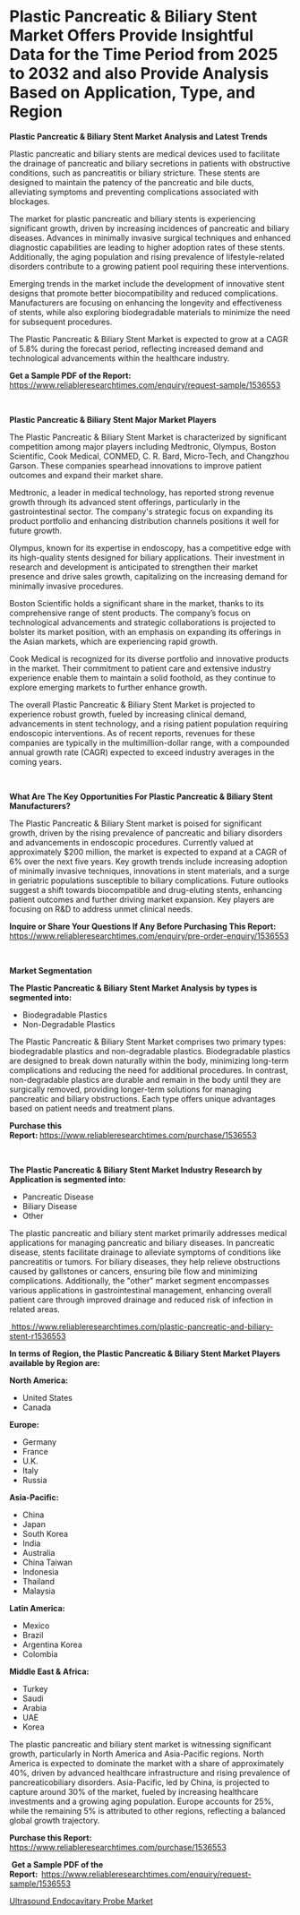<p><h1>Plastic Pancreatic & Biliary Stent Market Offers Provide Insightful Data for the Time Period from 2025 to 2032 and also Provide Analysis Based on Application, Type, and Region</h1></p><p><strong>Plastic Pancreatic & Biliary Stent Market Analysis and Latest Trends</strong></p>
<p><p>Plastic pancreatic and biliary stents are medical devices used to facilitate the drainage of pancreatic and biliary secretions in patients with obstructive conditions, such as pancreatitis or biliary stricture. These stents are designed to maintain the patency of the pancreatic and bile ducts, alleviating symptoms and preventing complications associated with blockages.</p><p>The market for plastic pancreatic and biliary stents is experiencing significant growth, driven by increasing incidences of pancreatic and biliary diseases. Advances in minimally invasive surgical techniques and enhanced diagnostic capabilities are leading to higher adoption rates of these stents. Additionally, the aging population and rising prevalence of lifestyle-related disorders contribute to a growing patient pool requiring these interventions.</p><p>Emerging trends in the market include the development of innovative stent designs that promote better biocompatibility and reduced complications. Manufacturers are focusing on enhancing the longevity and effectiveness of stents, while also exploring biodegradable materials to minimize the need for subsequent procedures.</p><p>The Plastic Pancreatic & Biliary Stent Market is expected to grow at a CAGR of 5.8% during the forecast period, reflecting increased demand and technological advancements within the healthcare industry.</p></p>
<p><strong>Get a Sample PDF of the Report:&nbsp;</strong> <a href="https://www.reliableresearchtimes.com/enquiry/request-sample/1536553?utm_campaign=3196&utm_medium=2&utm_source=Github&utm_content=ia&utm_term=04032025&utm_id=plastic-pancreatic-biliary-stent">https://www.reliableresearchtimes.com/enquiry/request-sample/1536553</a></p>
<p>&nbsp;</p>
<p><strong>Plastic Pancreatic & Biliary Stent Major Market Players</strong></p>
<p><p>The Plastic Pancreatic & Biliary Stent Market is characterized by significant competition among major players including Medtronic, Olympus, Boston Scientific, Cook Medical, CONMED, C. R. Bard, Micro-Tech, and Changzhou Garson. These companies spearhead innovations to improve patient outcomes and expand their market share.</p><p>Medtronic, a leader in medical technology, has reported strong revenue growth through its advanced stent offerings, particularly in the gastrointestinal sector. The company's strategic focus on expanding its product portfolio and enhancing distribution channels positions it well for future growth. </p><p>Olympus, known for its expertise in endoscopy, has a competitive edge with its high-quality stents designed for biliary applications. Their investment in research and development is anticipated to strengthen their market presence and drive sales growth, capitalizing on the increasing demand for minimally invasive procedures.</p><p>Boston Scientific holds a significant share in the market, thanks to its comprehensive range of stent products. The company’s focus on technological advancements and strategic collaborations is projected to bolster its market position, with an emphasis on expanding its offerings in the Asian markets, which are experiencing rapid growth.</p><p>Cook Medical is recognized for its diverse portfolio and innovative products in the market. Their commitment to patient care and extensive industry experience enable them to maintain a solid foothold, as they continue to explore emerging markets to further enhance growth.</p><p>The overall Plastic Pancreatic & Biliary Stent Market is projected to experience robust growth, fueled by increasing clinical demand, advancements in stent technology, and a rising patient population requiring endoscopic interventions. As of recent reports, revenues for these companies are typically in the multimillion-dollar range, with a compounded annual growth rate (CAGR) expected to exceed industry averages in the coming years.</p></p>
<p>&nbsp;</p>
<p><strong>What Are The Key Opportunities For Plastic Pancreatic & Biliary Stent Manufacturers?</strong></p>
<p><p>The Plastic Pancreatic & Biliary Stent market is poised for significant growth, driven by the rising prevalence of pancreatic and biliary disorders and advancements in endoscopic procedures. Currently valued at approximately $200 million, the market is expected to expand at a CAGR of 6% over the next five years. Key growth trends include increasing adoption of minimally invasive techniques, innovations in stent materials, and a surge in geriatric populations susceptible to biliary complications. Future outlooks suggest a shift towards biocompatible and drug-eluting stents, enhancing patient outcomes and further driving market expansion. Key players are focusing on R&D to address unmet clinical needs.</p></p>
<p><strong>Inquire or Share Your Questions If Any Before Purchasing This Report:</strong> <a href="https://www.reliableresearchtimes.com/enquiry/pre-order-enquiry/1536553?utm_campaign=3196&utm_medium=2&utm_source=Github&utm_content=ia&utm_term=04032025&utm_id=plastic-pancreatic-biliary-stent">https://www.reliableresearchtimes.com/enquiry/pre-order-enquiry/1536553</a></p>
<p>&nbsp;</p>
<p><strong>Market Segmentation</strong></p>
<p><strong>The Plastic Pancreatic & Biliary Stent Market Analysis by types is segmented into:</strong></p>
<p><ul><li>Biodegradable Plastics</li><li>Non-Degradable Plastics</li></ul></p>
<p><p>The Plastic Pancreatic & Biliary Stent Market comprises two primary types: biodegradable plastics and non-degradable plastics. Biodegradable plastics are designed to break down naturally within the body, minimizing long-term complications and reducing the need for additional procedures. In contrast, non-degradable plastics are durable and remain in the body until they are surgically removed, providing longer-term solutions for managing pancreatic and biliary obstructions. Each type offers unique advantages based on patient needs and treatment plans.</p></p>
<p><strong>Purchase this Report:&nbsp;</strong><a href="https://www.reliableresearchtimes.com/purchase/1536553?utm_campaign=3196&utm_medium=2&utm_source=Github&utm_content=ia&utm_term=04032025&utm_id=plastic-pancreatic-biliary-stent">https://www.reliableresearchtimes.com/purchase/1536553</a></p>
<p>&nbsp;</p>
<p><strong>The Plastic Pancreatic & Biliary Stent Market Industry Research by Application is segmented into:</strong></p>
<p><ul><li>Pancreatic Disease</li><li>Biliary Disease</li><li>Other</li></ul></p>
<p><p>The plastic pancreatic and biliary stent market primarily addresses medical applications for managing pancreatic and biliary diseases. In pancreatic disease, stents facilitate drainage to alleviate symptoms of conditions like pancreatitis or tumors. For biliary diseases, they help relieve obstructions caused by gallstones or cancers, ensuring bile flow and minimizing complications. Additionally, the "other" market segment encompasses various applications in gastrointestinal management, enhancing overall patient care through improved drainage and reduced risk of infection in related areas.</p></p>
<p><a href="https://www.reliableresearchtimes.com/plastic-pancreatic-and-biliary-stent-r1536553?utm_campaign=3196&utm_medium=2&utm_source=Github&utm_content=ia&utm_term=04032025&utm_id=plastic-pancreatic-biliary-stent">&nbsp;https://www.reliableresearchtimes.com/plastic-pancreatic-and-biliary-stent-r1536553</a></p>
<p><strong>In terms of Region, the Plastic Pancreatic & Biliary Stent Market Players available by Region are:</strong></p>
<p>
    <p> <strong> North America: </strong>
        <ul>
            <li>United States</li>
            <li>Canada</li>
        </ul>
        </p> 
    <p> <strong> Europe: </strong>
        <ul>
            <li>Germany</li>
            <li>France</li>
            <li>U.K.</li>
            <li>Italy</li>
            <li>Russia</li>
        </ul>
        </p> 
    <p> <strong> Asia-Pacific: </strong>
        <ul>
            <li>China</li>
            <li>Japan</li>
            <li>South Korea</li>
            <li>India</li>
            <li>Australia</li>
            <li>China Taiwan</li>
            <li>Indonesia</li>
            <li>Thailand</li>
            <li>Malaysia</li>
        </ul>
        </p> 
    <p> <strong> Latin America: </strong>
        <ul>
            <li>Mexico</li>
            <li>Brazil</li>
            <li>Argentina Korea</li>
            <li>Colombia</li>
        </ul>
        </p> 
    <p> <strong> Middle East & Africa: </strong>
        <ul>
            <li>Turkey</li>
            <li>Saudi</li>
            <li>Arabia</li>
            <li>UAE</li>
            <li>Korea</li>
        </ul>
    </p>
    </p>
<p><p>The plastic pancreatic and biliary stent market is witnessing significant growth, particularly in North America and Asia-Pacific regions. North America is expected to dominate the market with a share of approximately 40%, driven by advanced healthcare infrastructure and rising prevalence of pancreaticobiliary disorders. Asia-Pacific, led by China, is projected to capture around 30% of the market, fueled by increasing healthcare investments and a growing aging population. Europe accounts for 25%, while the remaining 5% is attributed to other regions, reflecting a balanced global growth trajectory.</p></p>
<p><strong>Purchase this Report: </strong><a href="https://www.reliableresearchtimes.com/purchase/1536553?utm_campaign=3196&utm_medium=2&utm_source=Github&utm_content=ia&utm_term=04032025&utm_id=plastic-pancreatic-biliary-stent">https://www.reliableresearchtimes.com/purchase/1536553</a></p>
<p>&nbsp;<strong>Get a Sample PDF of the Report:&nbsp;&nbsp;</strong><a href="https://www.reliableresearchtimes.com/enquiry/request-sample/1536553?utm_campaign=3196&utm_medium=2&utm_source=Github&utm_content=ia&utm_term=04032025&utm_id=plastic-pancreatic-biliary-stent">https://www.reliableresearchtimes.com/enquiry/request-sample/1536553</a></p>
<p><strong></strong></p>
<p><p><a href="https://github.com/saklpelzami95/Market-Research-Report-List-1/blob/main/ultrasound-endocavitary-probe-market.md?utm_campaign=3196&utm_medium=2&utm_source=Github&utm_content=ia&utm_term=04032025&utm_id=plastic-pancreatic-biliary-stent">Ultrasound Endocavitary Probe Market</a></p></p>